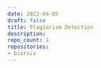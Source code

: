 ```yaml
---
date: 2022-04-05
draft: false
title: Plagiarism Detection
description:
repo_count: 1
repositories:
- biorxiv
---
```



